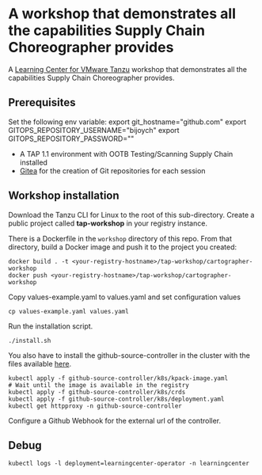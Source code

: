 # A workshop that demonstrates all the capabilities Supply Chain Choreographer provides

A [Learning Center for VMware Tanzu](https://docs.vmware.com/en/Tanzu-Application-Platform/1.1/tap/GUID-learning-center-about.html) workshop that demonstrates all the capabilities Supply Chain Choreographer provides.

## Prerequisites

Set the following env variable:
export git_hostname="github.com"
export GITOPS_REPOSITORY_USERNAME="bijoych"
export GITOPS_REPOSITORY_PASSWORD="<GITHUB TOKEN>"

- A TAP 1.1 environment with OOTB Testing/Scanning Supply Chain installed
- [Gitea](https://gitea.io) for the creation of Git repositories for each session

## Workshop installation
Download the Tanzu CLI for Linux to the root of this sub-directory.
Create a public project called **tap-workshop** in your registry instance. 

There is a Dockerfile in the `workshop` directory of this repo. From that directory, build a Docker image and push it to the project you created:
```
docker build . -t <your-registry-hostname>/tap-workshop/cartographer-workshop
docker push <your-registry-hostname>/tap-workshop/cartographer-workshop
```

Copy values-example.yaml to values.yaml and set configuration values
```
cp values-example.yaml values.yaml
```
Run the installation script.
```
./install.sh
```

You also have to install the github-source-controller in the cluster with the files available [here](/github-source-controller/k8s).
```
kubectl apply -f github-source-controller/k8s/kpack-image.yaml 
# Wait until the image is available in the registry
kubectl apply -f github-source-controller/k8s/crds
kubectl apply -f github-source-controller/k8s/deployment.yaml
kubectl get httpproxy -n github-source-controller
```
Configure a Github Webhook for the external url of the controller. 

## Debug
```
kubectl logs -l deployment=learningcenter-operator -n learningcenter
```
